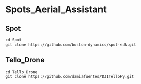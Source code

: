 # Spots_Aerial_Assistant


## Spot
```
cd Spot
git clone https://github.com/boston-dynamics/spot-sdk.git
```

## Tello_Drone
```
cd Tello_Drone
git clone https://github.com/damiafuentes/DJITelloPy.git
```